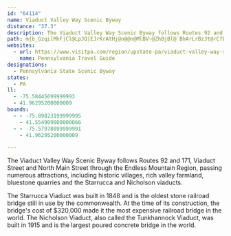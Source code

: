 ```yaml
---
id: "64114"
name: Viaduct Valley Way Scenic Byway
distance: "37.3"
description: The Viaduct Valley Way Scenic Byway follows Routes 92 and 171, Viaduct Street and North Main Street, through the Endless Mountain Region, passing natural forests, fisheries, and a ski area.
path: m{b_GzqilMhF|Cl@LpJQ|EJrKrAtHj@n@@n@MlBV~@ZhBjBl@`BhArLrBzJt@rCfEzMtBfGzCbNd@~Cn@`ClDxJn@dAb@Z|DlAJRxApFzGqEn@m@bBoDtByC`CkBnBsBd@e@jDoBjCe@v@c@rAyApA{Bb@e@rAs@b@MrBObDHjBX~FxAbHn@lH~A`HU|DsAr@ElGXhAMhSsInOeCnLaDfKeBbAe@`B{A`BgApIiEbBiAhEyE`F_Eh@UhD}@fIeDnKwEjRqJjF_C`MiEdBy@dGmDxAk@hAWbAGnBAvFf@r@Az@QfGgBpJmGvFkBbAElC?~@J~BjAlA`AhDlDvCrD`ItLrBpCtB|AbPjKtAn@xCx@dZhCrA@xAGjNeBzP_BxPgAbO_@t@G~MyCrBEhJZpDl@fj@`P~ARpBBdOs@nBHhCTtLtBpKfClBVpHYtf@RdJXz\vBnDQfCc@dBs@tL}ChJuAnDiAjKqEpM}DhCqAlMuIhD_B|C}@tOgCtKoDhENrAb@`H`ExBzA`IrEhDj@bIp@zATnD|@xDnAnIbB`H^bD?bYsB|D_@fHsAbA]tCa@jDY~C@`CRbDn@lIfDnNnIzJxCnCdA`InGjNhIrAhAhCxClX~\bAdB|DnJlDlEvZp[hNhKdNdLhBzBj@lA`DxIzAnDbNtNrAfAnAn@bSzHjBj@vDf@pYdBxAT~Aj@dJlFhE`D`BpBnA~Ar@rAxBhFbEtQb@~ChBfQ~@dQn@jErA`ExAlC`GrJhC`F|GvQ|AfChExEpYrRfNbLzAxAnB~BbH|JhAdC^rBFvACnAU|BwDzKwD`KUz@[tCD|@PrA|BtKrErNn@fAr@~@jGlDfJzKlDrEzI`KrBdAxB@fFgA~RkBbCMlGF|Dp@bRnKbDxBnAjBvG|M|@jCdB`IdArBnGzFjCjBtElCtBbCfE~FdAxCdI~`@r@~B`AnBpCpC|BvA`JvGhG~DvBv@`IxAjCnAbNnMnCpCrAfBrA`EZxBfArJrDzNnDzQ\|@h@bAfGzH|BtAbJt@vAf@dEfC~GdCxBfA`I`FxErBjJdD`HfF|MxHrAl@xPxEfCDvIU|FO|AQdAYxAgA|CqC`KcHvBcA~@OjA@fEj@`JnBjYdIhBx@~DfDjBrBd@x@x@jBR~@Z`CHlCO|]@xAV`DdAnH\dB~@pCxGhMx@nBb@xAn@pDrAtQh@lErIdc@p@~At@lAbAlAbEtDrAhB~@fCb@`CPtBAxCi@dEcBzHY|CEzDNxCrCp[DfCD`RlA~[^rCj@xBx@fBdGbIxAxClCrIx@jD^zD`@nJ\dCrSlm@jPp^x@hArApAnL|JlEvFrBnBnC~AbDpAxAx@x@~@l@rAVpAL|A?v@U~BOl@i@fAgAvAeQtQeAxAiAlCs@rDStCHvDRnBTfAhDrKlAxCr@fA`B`ClAhAxMhJbEdErAhBxBbExAfDlCbHxAvEvG|Ut@zCx@~DrAnKlFzh@r@dEz@rCfAxBxBlC~BzA|C|@bCPlCQ`PyEvB[bBCxBPrC~@bAl@rAdAdB`CtA~Cl@tBZvBXfFKtFgDzv@EfDTzFR|AbAhEnBpE|B`DhEzDnJ~HbGxF`Wf\hAdAxCtBdCv@d_@dDb_@zFbCr@xBrAhBdBtBtC|ApDn@xBb@bC^bEBhFYxEqHlf@YdFElDb@fH`@lCn@tC|A`E~CdFrBjB|B`B|e@zS|Cz@fLv@bQlB
websites:
  - url: https://www.visitpa.com/region/upstate-pa/viaduct-valley-way-scenic-byway
    name: Pennsylvania Travel Guide
designations:
  - Pennsylvania State Scenic Byway
states:
  - PA
ll:
  - -75.58445699999993
  - 41.96295200000009
bounds:
  - - -75.89823199999995
    - 41.554909000000066
  - - -75.57978099999991
    - 41.96295200000009

---
```


The Viaduct Valley Way Scenic Byway follows Routes 92 and 171, Viaduct Street and North Main Street through the Endless Mountain Region, passing numerous attractions, including historic villages, rich valley farmland, bluestone quarries and the Starrucca and Nicholson viaducts.

The Starrucca Viaduct was built in 1848 and is the oldest stone railroad bridge still in use by the commonwealth. At the time of its construction, the bridge's cost of $320,000 made it the most expensive railroad bridge in the world. The Nicholson Viaduct, also called the Tunkhannock Viaduct, was built in 1915 and is the largest poured concrete bridge in the world.
